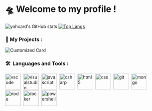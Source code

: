 # 🛸 Welcome to my profile !
![yohcard's GitHub stats](https://github-readme-stats.vercel.app/api?username=yohcard&show_icons=true&theme=darcula&rank_icon=github)
[![Top Langs](https://github-readme-stats.vercel.app/api/top-langs/?username=yohcard&layout=compact&theme=monokai)](https://github.com/anuraghazra/github-readme-stats)

### 📕 My Projects :

![Customized Card](https://github-readme-stats.vercel.app/api/pin?username=yohcard&theme=onedark&show_icons=true\&repo=P_FUN_YohCard)


### 🛠 &nbsp;Languages and Tools :

<p>
<img src="https://cdn.jsdelivr.net/gh/devicons/devicon/icons/vscode/vscode-original.svg" title="vscode" alt="vscode" width="50" height="50"/>&nbsp;
<img src="https://cdn.jsdelivr.net/gh/devicons/devicon/icons/visualstudio/visualstudio-plain.svg" alt="visualstudio" width="50" height="50"/>&nbsp;
<img src="https://cdn.jsdelivr.net/gh/devicons/devicon/icons/javascript/javascript-original.svg" alt="javascript" width="50" height="50"/>&nbsp;
<img src="https://cdn.jsdelivr.net/gh/devicons/devicon/icons/csharp/csharp-original.svg" alt="csharp" width="50" height="50"/>&nbsp;
<img src="https://cdn.jsdelivr.net/gh/devicons/devicon/icons/html5/html5-original.svg" alt="html5" width="50" height="50"/>&nbsp;
<img src="https://cdn.jsdelivr.net/gh/devicons/devicon/icons/css3/css3-original.svg" alt="css" width="50" height="50"/>&nbsp;
<img src="https://cdn.jsdelivr.net/gh/devicons/devicon/icons/git/git-original.svg" alt="git" width="50" height="50"/>&nbsp;
<img src="https://cdn.jsdelivr.net/gh/devicons/devicon/icons/mongodb/mongodb-original.svg" alt="mongo" width="50" height="50"/>&nbsp;
<img src="https://cdn.jsdelivr.net/gh/devicons/devicon/icons/nodejs/nodejs-original.svg" alt="node" width="50" height="50"/>&nbsp;
<img src="https://cdn.jsdelivr.net/gh/devicons/devicon/icons/docker/docker-plain.svg" alt="docker" width="50" height="50"/>&nbsp;
<img src=https://github.com/uiwjs/file-icons/blob/master/icon/powershell.svg alt="powershell" width="50" height="50"/>&nbsp;
</p>
